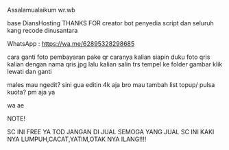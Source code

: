 Assalamualaikum wr.wb

base DiansHosting
THANKS FOR 
creator bot
penyedia script
dan seluruh kang recode dinusantara

WhatsApp : https://wa.me/62895328298685

cara ganti foto pembayaran pake qr caranya kalian siapin duku foto qris kalian dengan nama qris.jpg lalu kalian salin trs tempel ke folder gambar klik lewati dan ganti 

males mau ngedit? sini gua editin 4k aja bro
mau tambah list topup/ pulsa kuota? pm aja ya

wa ae


NOTE!

SC INI FREE YA TOD JANGAN DI JUAL SEMOGA YANG JUAL SC INI KAKI NYA LUMPUH,CACAT,YATIM,OTAK NYA ILANG!!!!
